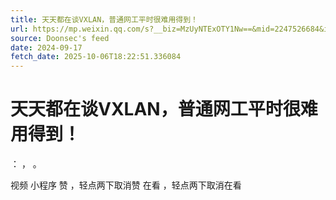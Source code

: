 ```yaml
---
title: 天天都在谈VXLAN，普通网工平时很难用得到！
url: https://mp.weixin.qq.com/s?__biz=MzUyNTExOTY1Nw==&mid=2247526684&idx=1&sn=6929fbfebf73832a442dd6bd4ac59ad6
source: Doonsec's feed
date: 2024-09-17
fetch_date: 2025-10-06T18:22:51.336084
---
```


# 天天都在谈VXLAN，普通网工平时很难用得到！

：
，
。

视频
小程序
赞
，轻点两下取消赞
在看
，轻点两下取消在看